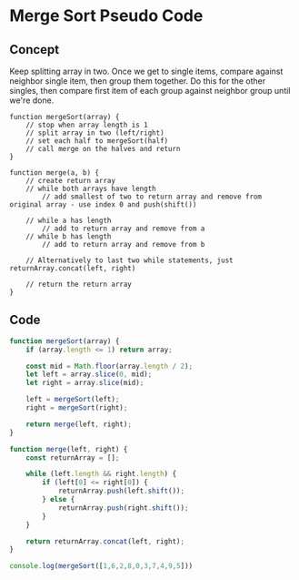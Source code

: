 # Merge Sort Pseudo Code

## Concept

Keep splitting array in two. Once we get to single items, compare against neighbor single item, then group them together. Do this for the other singles, then compare first item of each group against neighbor group until we're done. 

```
function mergeSort(array) {
    // stop when array length is 1
    // split array in two (left/right)
    // set each half to mergeSort(half)
    // call merge on the halves and return
}

function merge(a, b) {
    // create return array
    // while both arrays have length
        // add smallest of two to return array and remove from original array - use index 0 and push(shift())
    
    // while a has length
        // add to return array and remove from a
    // while b has length
        // add to return array and remove from b
        
    // Alternatively to last two while statements, just returnArray.concat(left, right)

    // return the return array
}
```


## Code

```js
function mergeSort(array) {
    if (array.length <= 1) return array;

    const mid = Math.floor(array.length / 2);
    let left = array.slice(0, mid);
    let right = array.slice(mid);

    left = mergeSort(left);
    right = mergeSort(right);

    return merge(left, right);
}

function merge(left, right) {
    const returnArray = [];

    while (left.length && right.length) {
        if (left[0] <= right[0]) {
            returnArray.push(left.shift());
        } else {
            returnArray.push(right.shift());
        }
    }

    return returnArray.concat(left, right);
}

console.log(mergeSort([1,6,2,8,0,3,7,4,9,5]))
```
